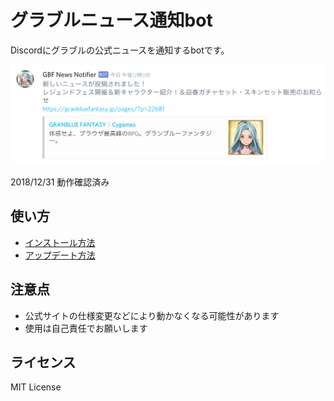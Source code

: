 # グラブルニュース通知bot

Discordにグラブルの公式ニュースを通知するbotです。

![](./doc/img/message.png)

2018/12/31 動作確認済み

## 使い方

* [インストール方法](./doc/install.md)
* [アップデート方法](./doc/update.md)

## 注意点

* 公式サイトの仕様変更などにより動かなくなる可能性があります
* 使用は自己責任でお願いします

## ライセンス

MIT License